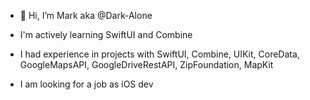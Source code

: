 - 👋 Hi, I’m Mark aka @Dark-Alone

- I'm actively learning SwiftUI and Combine

- I had experience in projects with SwiftUI, Combine, UIKit, CoreData, GoogleMapsAPI, GoogleDriveRestAPI, ZipFoundation, MapKit

- I am looking for a job as iOS dev
